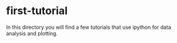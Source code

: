 # first-tutorial

In this directory you will find a few tutorials that use ipython for
data analysis and plotting.
